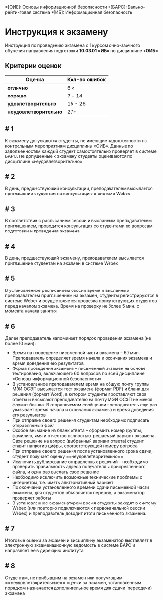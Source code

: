 *[ОИБ]: Основы информационной безопасности
*[БАРС]: Бально-рейтинговая система
*[ИБ]: Информационная безопасность

# Инструкция к экзамену

Инструкция по проведению экзамена с 1 курсом очно-заочного обучения направления подготовки **10.03.01 «ИБ»** по
дисциплине **«ОИБ»**

## Критерии оценок

| Оценка                   | Кол-во ошибок                        |
| ------------------------ | ------------------------------------ |
| **отлично**              | 6 <                                  |
| **хорошо**               | 7 - 14                               |
| **удовлетворительно**    | 15 - 26                              |
| **неудовлетворительно**  | 27+                                  |

## # 1

К экзамену допускаются студенты, не имеющие задолженности по контрольным мероприятиям дисциплины «ОИБ». Данные по
задолженностям каждый студент самостоятельно проверяет в системе БАРС. Не допущенные к экзамену студенты оцениваются по
дисциплине «неудовлетворительно»

## # 2

В день, предшествующий консультации, преподавателем высылается приглашение студентам на консультацию в системе Webex

## # 3

В соответствии с расписанием сессии и высланным преподавателем приглашением, проводится консультация со студентами по
вопросам подготовки и проведения экзамена

## # 4

В день, предшествующий экзамену, преподавателем высылается приглашение студентам на экзамен в системе Webex

## # 5

В установленное расписанием сессии время и высланным преподавателем приглашением на экзамен, студенты регистрируются в
системе Webex и осуществляется проверка присутствующих студентов перед началом экзамена. Время на проверку не более 5
мин. с момента начала занятия

## # 6

Далее преподаватель напоминает порядок проведения экзамена (не более 10 мин):

- Время на проведение письменной части экзамена – 60 мин. Преподаватель определяет время начала и окончания экзамена и
  время доведения его результатов
- Форма проведения экзамена – письменный экзамен на основе тестирования, включающего 60 вопросов по всей дисциплине
  «Основы информационной безопасности»
- В установленное преподавателем время на общую почту группы МЭИ ОСЭП высылается тест экзамена (формат PDF) и бланк для
  решения (формат Word), в котором студенты проставляют свои ответы и высылают преподавателю на почту МЭИ ОСЭП не меняя
  формат бланка. В отправляемом сообщении преподаватель еще раз указывает время начала и окончания экзамена и время
  доведения его результатов
- При отправке своего решения студентам необходимо подписать отправляемый файл
- Особое внимание на бланк ответа – оформить номер группы, фамилию, имя и отчество полностью, решаемый вариант экзамена.
  Свое решение на вопрос (выбранный вариант ответа) студент ставит напротив цифры, соответствующей номеру вопроса
- При отправке своего решения после установленного срока сдачи, студент получает оценку ==неудовлетворительно==
- Исключить дублирование отправленных решений – необходимо проверить правильность адреса получателя и прикрепленного
  файла, и один раз выслать свое решение
- Необходимо исключить возможные технические проблемы с интернетом, т.е. иметь альтернативный вариант
- По окончании установленного времени сдачи письменной части экзамена, для студентов объявляется перерыв, а экзаменатор
  проверяет работы
- В установленное экзаменатором время студенты заходят в систему Webex (или повторно подключаются к первоначальной
  сессии Webex) и преподаватель доводит итоги письменного экзамена.

## # 7

Итоговые оценки за экзамен и дисциплину экзаменатор выставляет в электронную экзаменационную ведомость в системе БАРС и
направляет ее в дирекцию института

## # 8

Студентам, не прибывшим на экзамен или получившим ==неудовлетворительные== оценки за экзамен, установленным порядком
назначается дополнительное время для сдачи (пересдачи) экзамена